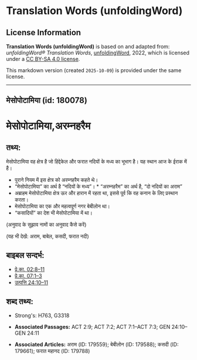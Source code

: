 # Translation Words (unfoldingWord)

## License Information

**Translation Words (unfoldingWord)** is based on and adapted from: _unfoldingWord® Translation Words_, [unfoldingWord](https://unfoldingword.org/utw), 2022, which is licensed under a [CC BY-SA 4.0 license](https://creativecommons.org/licenses/by-sa/4.0/legalcode.en).

This markdown version (created `2025-10-09`) is provided under the same license.



--------------------------------

## मेसोपोटामिया (id: 180078)

मेसोपोटामिया,अरम्नहरैम
======================

तथ्य:
-----

मेसोपोटामिया वह क्षेत्र है जो हिद्देकेल और फरात नदियों के मध्य का भूभाग है। यह स्थान आज के ईराक में है।

* पुराने नियम में इस क्षेत्र को अरम्नहरैम कहते थे।
* “मेसोपोटामिया” का अर्थ है “नदियों के मध्य”। \* “अरम्नहरैम” का अर्थ है, “दो नदियों का अराम”
* अब्राहम मेसोपोटामिया क्षेत्र ऊर और हारान में रहता था, इससे पूर्व कि वह कनान के लिए प्रस्थान करता।
* मेसोपोटामिया का एक और महत्वपूर्ण नगर बेबीलोन था।
* “कसादियों” का देश भी मेसोपोटामिया में था।

(अनुवाद के सुझाव नामों का अनुवाद कैसे करें)

(यह भी देखें: अराम, बाबेल, कसदी, फरात नदी)

बाइबल सन्दर्भ:
--------------

* [प्रे.का. 02:8–11](https://ref.ly/Acts2:8-Acts2:11)
* [प्रे.का. 07:1–3](https://ref.ly/Acts7:1-Acts7:3)
* [उत्पत्ति 24:10–11](https://ref.ly/Gen24:10-Gen24:11)

शब्द तथ्य:
----------

* Strong's: H763, G3318

* **Associated Passages:** ACT 2:9; ACT 7:2; ACT 7:1–ACT 7:3; GEN 24:10–GEN 24:11
* **Associated Articles:** अराम (ID: 179559); बेबीलोन (ID: 179588); कसदी (ID: 179661); फरात महानद (ID: 179788)

